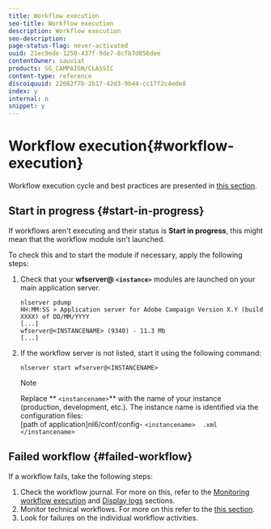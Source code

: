 ```yaml
---
title: Workflow execution
seo-title: Workflow execution
description: Workflow execution
seo-description: 
page-status-flag: never-activated
uuid: 21ec9ede-1250-437f-9de7-8cfb7d856dee
contentOwner: sauviat
products: SG_CAMPAIGN/CLASSIC
content-type: reference
discoiquuid: 22082f7b-2b17-42d3-9b44-cc17f2c4ede8
index: y
internal: n
snippet: y
---
```


# Workflow execution{#workflow-execution}

Workflow execution cycle and best practices are presented in [this section](../../workflow/using/executing-a-workflow.md).

## Start in progress {#start-in-progress}

If workflows aren't executing and their status is **Start in progress**, this might mean that the workflow module isn't launched.

To check this and to start the module if necessary, apply the following steps:

1. Check that your **wfserver@ `<instance>`** modules are launched on your main application server.

   ```
   nlserver pdump
   HH:MM:SS > Application server for Adobe Campaign Version X.Y (build XXXX) of DD/MM/YYYY
   [...]
   wfserver@<INSTANCENAME> (9340) - 11.3 Mb
   [...]
   ```

1. If the workflow server is not listed, start it using the following command:

   ```
   nlserver start wfserver@<INSTANCENAME>
   ```

   >[!NOTE]
   >
   >Replace ** `<instancename>`** with the name of your instance (production, development, etc.). The instance name is identified via the configuration files:   
   >[path of application]nl6/conf/config- `<instancename>  .xml </instancename>`

## Failed workflow {#failed-workflow}

If a workflow fails, take the following steps:

1. Check the workflow journal. For more on this, refer to the [Monitoring workflow execution](../../workflow/using/executing-a-workflow.md#monitoring-workflow-execution) and [Display logs](../../workflow/using/executing-a-workflow.md#displaying-logs) sections.
1. Monitor technical workflows. For more on this refer to the [this section](../../workflow/using/executing-a-workflow.md#monitoring-technical-workflows). 
1. Look for failures on the individual workflow activities.


